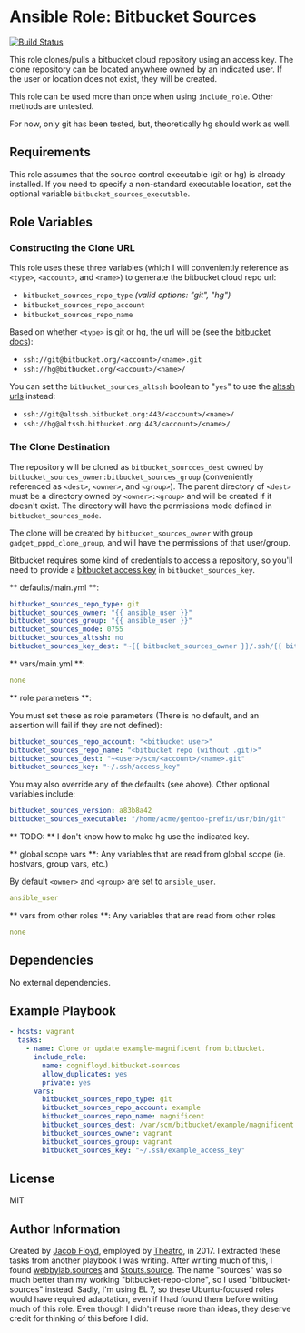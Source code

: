 # Ansible Role: Bitbucket Sources

[![Build Status](https://travis-ci.org/cognifloyd/ansible-role-bitbucket-sources.svg?branch=master)](https://travis-ci.org/cognifloyd/ansible-role-bitbucket-sources)

This role clones/pulls a bitbucket cloud repository using an access key. The clone repository can be located anywhere owned by an indicated user. If the user or location does not exist, they will be created.

This role can be used more than once when using `include_role`. Other methods are untested.

For now, only git has been tested, but, theoretically hg should work as well. 
## Requirements

This role assumes that the source control executable (git or hg) is already installed. If you need to specify a non-standard executable location, set the optional variable `bitbucket_sources_executable`.

## Role Variables

### Constructing the Clone URL

This role uses these three variables (which I will conveniently reference as `<type>`, `<account>`, and `<name>`) to generate the bitbucket cloud repo url:

 - `bitbucket_sources_repo_type` _(valid options: "git", "hg")_
 - `bitbucket_sources_repo_account`
 - `bitbucket_sources_repo_name`

Based on whether `<type>` is git or hg, the url will be (see the [bitbucket docs][1]):

 - `ssh://git@bitbucket.org/<account>/<name>.git`
 - `ssh://hg@bitbucket.org/<account>/<name>/`

You can set the `bitbucket_sources_altssh` boolean to "`yes`" to use the [altssh urls][2] instead:

 - `ssh://git@altssh.bitbucket.org:443/<account>/<name>/`
 - `ssh://hg@altssh.bitbucket.org:443/<account>/<name>/`

### The Clone Destination

The repository will be cloned as `bitbucket_sourcces_dest` owned by `bitbucket_sources_owner:bitbucket_sources_group` (conveniently referenced as `<dest>`, `<owner>`, and `<group>`). The parent directory of `<dest>` must be a directory owned by `<owner>:<group>` and will be created if it doesn't exist. The directory will have the permissions mode defined in `bitbucket_sources_mode`.

The clone will be created by `bitbucket_sources_owner` with group `gadget_pppd_clone_group`, and will have the permissions of that user/group.

Bitbucket requires some kind of credentials to access a repository, so you'll need to provide a [bitbucket access key][3] in `bitbucket_sources_key`.

** defaults/main.yml **:
```yaml
bitbucket_sources_repo_type: git
bitbucket_sources_owner: "{{ ansible_user }}"
bitbucket_sources_group: "{{ ansible_user }}"
bitbucket_sources_mode: 0755
bitbucket_sources_altssh: no
bitbucket_sources_key_dest: "~{{ bitbucket_sources_owner }}/.ssh/{{ bitbucket_sources_key | basename }}"
```

** vars/main.yml **:
```yaml
none
```

** role parameters **:

You must set these as role parameters (There is no default, and an assertion will fail if they are not defined):
```yaml
bitbucket_sources_repo_account: "<bitbucket user>"
bitbucket_sources_repo_name: "<bitbucket repo (without .git)>"
bitbucket_sources_dest: "~<user>/scm/<account>/<name>.git"
bitbucket_sources_key: "~/.ssh/access_key"
```

You may also override any of the defaults (see above). Other optional variables include:
```yaml
bitbucket_sources_version: a83b8a42
bitbucket_sources_executable: "/home/acme/gentoo-prefix/usr/bin/git"
```

** TODO: ** I don't know how to make hg use the indicated key.

** global scope vars **:
Any variables that are read from global scope (ie. hostvars, group vars, etc.)

By default `<owner>` and `<group>` are set to `ansible_user`.
```yaml
ansible_user
```

** vars from other roles **:
Any variables that are read from other roles
```yaml
none
```

## Dependencies

No external dependencies.

## Example Playbook

```yaml
- hosts: vagrant
  tasks:
    - name: Clone or update example-magnificent from bitbucket.
      include_role:
        name: cognifloyd.bitbucket-sources
        allow_duplicates: yes
        private: yes
      vars:
        bitbucket_sources_repo_type: git
        bitbucket_sources_repo_account: example
        bitbucket_sources_repo_name: magnificent
        bitbucket_sources_dest: /var/scm/bitbucket/example/magnificent.git
        bitbucket_sources_owner: vagrant
        bitbucket_sources_group: vagrant
        bitbucket_sources_key: "~/.ssh/example_access_key"
```

## License

MIT

## Author Information

Created by [Jacob Floyd](https://github.com/cognifloyd), employed by [Theatro](theatro.com), in 2017. I extracted these tasks from another playbook I was writing. After writing much of this, I found [webbylab.sources](https://galaxy.ansible.com/webbylab/sources/) and [Stouts.source](https://galaxy.ansible.com/Stouts/source/). The name "sources" was so much better than my working "bitbucket-repo-clone", so I used "bitbucket-sources" instead. Sadly, I'm using EL 7, so these Ubuntu-focused roles would have required adaptation, even if I had found them before writing much of this role. Even though I didn't reuse more than ideas, they deserve credit for thinking of this before I did.


<!-- footnote reference links -->
[1]: https://confluence.atlassian.com/bitbucket/use-the-ssh-protocol-with-bitbucket-cloud-221449711.html#UsetheSSHprotocolwithBitbucketCloud-RepositoryURLformatsbyconnectionprotocol
[2]: https://confluence.atlassian.com/bitbucket/use-the-ssh-protocol-with-bitbucket-cloud-221449711.html#UsetheSSHprotocolwithBitbucketCloud-SSHonPort443
[3]: https://confluence.atlassian.com/bitbucket/use-access-keys-294486051.html
